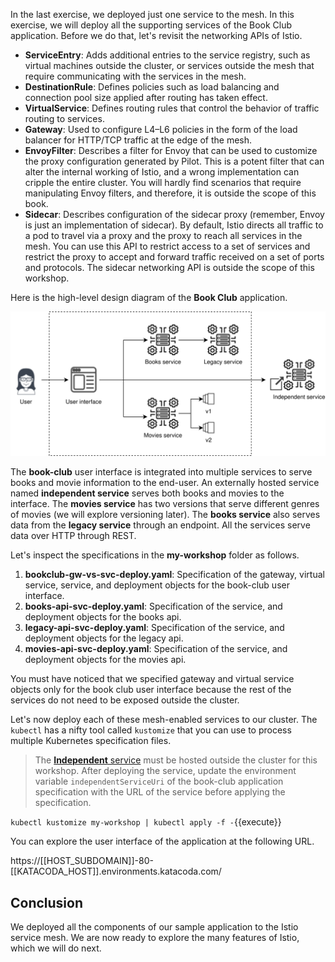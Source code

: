 In the last exercise, we deployed just one service to the mesh. In this exercise, we will deploy all the supporting services of the Book Club application. Before we do that, let's revisit the networking APIs of Istio.

- **ServiceEntry**: Adds additional entries to the service registry, such as virtual machines outside the cluster, or services outside the mesh that require communicating with the services in the mesh.
- **DestinationRule**: Defines policies such as load balancing and connection pool size applied after routing has taken effect.
- **VirtualService**: Defines routing rules that control the behavior of traffic routing to services.
- **Gateway**: Used to configure L4–L6 policies in the form of the load balancer for HTTP/TCP traffic at the edge of the mesh.
- **EnvoyFilter**: Describes a filter for Envoy that can be used to customize the proxy configuration generated by Pilot. This is a potent filter that can alter the internal working of Istio, and a wrong implementation can cripple the entire cluster. You will hardly find scenarios that require manipulating Envoy filters, and therefore, it is outside the scope of this book.
- **Sidecar**: Describes configuration of the sidecar proxy (remember, Envoy is just an implementation of sidecar). By default, Istio directs all traffic to a pod to travel via a proxy and the proxy to reach all services in the mesh. You can use this API to restrict access to a set of services and restrict the proxy to accept and forward traffic received on a set of ports and protocols. The sidecar networking API is outside the scope of this workshop.

Here is the high-level design diagram of the **Book Club** application.

![Book Club HLD](https://raw.githubusercontent.com/rahulrai-in/fast-track-istio/3f4a42abb0bc586bd197a62f9dbe93e645f3d583/assets/architecture.svg)

The **book-club** user interface is integrated into multiple services to serve books and movie information to the end-user. An externally hosted service named **independent service** serves both books and movies to the interface. The **movies service** has two versions that serve different genres of movies (we will explore versioning later). The **books service** also serves data from the **legacy service** through an endpoint. All the services serve data over HTTP through REST.

Let's inspect the specifications in the **my-workshop** folder as follows.

1. **bookclub-gw-vs-svc-deploy.yaml**: Specification of the gateway, virtual service, service, and deployment objects for the book-club user interface.
2. **books-api-svc-deploy.yaml**: Specification of the service, and deployment objects for the books api.
3. **legacy-api-svc-deploy.yaml**: Specification of the service, and deployment objects for the legacy api.
4. **movies-api-svc-deploy.yaml**: Specification of the service, and deployment objects for the movies api.

You must have noticed that we specified gateway and virtual service objects only for the book club user interface because the rest of the services do not need to be exposed outside the cluster.

Let's now deploy each of these mesh-enabled services to our cluster. The `kubectl` has a nifty tool called `kustomize` that you can use to process multiple Kubernetes specification files.

> The [**Independent** service](https://github.com/rahulrai-in/fast-track-istio/tree/master/demo-app/independent) must be hosted outside the cluster for this workshop. After deploying the service, update the environment variable `independentServiceUri` of the book-club application specification with the URL of the service before applying the specification.

`kubectl kustomize my-workshop | kubectl apply -f -`{{execute}}

You can explore the user interface of the application at the following URL.

https://[[HOST_SUBDOMAIN]]-80-[[KATACODA_HOST]].environments.katacoda.com/

## Conclusion

We deployed all the components of our sample application to the Istio service mesh. We are now ready to explore the many features of Istio, which we will do next.
